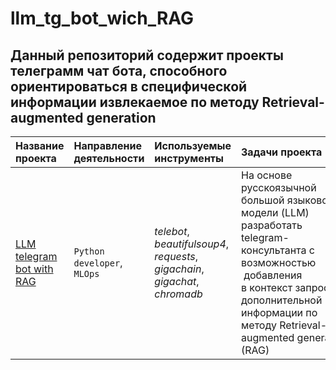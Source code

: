 # llm_tg_bot_wich_RAG
## Данный репозиторий содержит проекты телеграмм чат бота, способного ориентироваться в специфической информации извлекаемое по методу Retrieval-augmented generation

|Название проекта                     |Направление деятельности   |Используемые инструменты     | Задачи проекта                                                      |
|:------------------------------------|:--------------------------|:----------------------------|:--------------------------------------------------------------------|
|[LLM telegram bot with RAG](https://github.com/sx118828/)|`Python developer`, `MLOps`|*telebot*, *beautifulsoup4*, *requests*, *gigachain*, *gigachat*, *chromadb*|На основе русскоязычной большой языковой модели (LLM) разработать telegram-консультанта с возможностью  добавления в контекст запроса дополнительной информации по методу Retrieval-augmented generation (RAG)|

